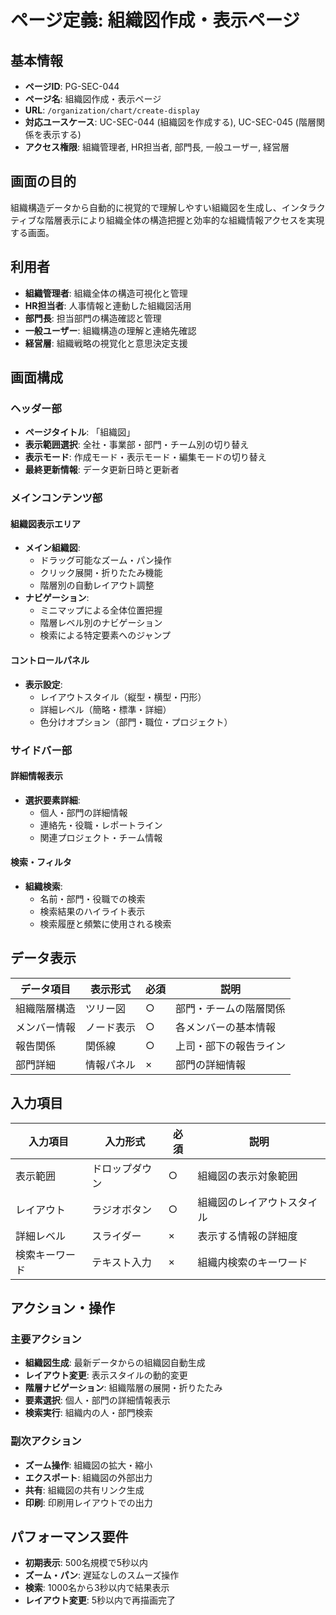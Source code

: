 # ページ定義: 組織図作成・表示ページ

## 基本情報

- **ページID**: PG-SEC-044
- **ページ名**: 組織図作成・表示ページ
- **URL**: `/organization/chart/create-display`
- **対応ユースケース**: UC-SEC-044 (組織図を作成する), UC-SEC-045 (階層関係を表示する)
- **アクセス権限**: 組織管理者, HR担当者, 部門長, 一般ユーザー, 経営層

## 画面の目的

組織構造データから自動的に視覚的で理解しやすい組織図を生成し、インタラクティブな階層表示により組織全体の構造把握と効率的な組織情報アクセスを実現する画面。

## 利用者

- **組織管理者**: 組織全体の構造可視化と管理
- **HR担当者**: 人事情報と連動した組織図活用
- **部門長**: 担当部門の構造確認と管理
- **一般ユーザー**: 組織構造の理解と連絡先確認
- **経営層**: 組織戦略の視覚化と意思決定支援

## 画面構成

### ヘッダー部
- **ページタイトル**: 「組織図」
- **表示範囲選択**: 全社・事業部・部門・チーム別の切り替え
- **表示モード**: 作成モード・表示モード・編集モードの切り替え
- **最終更新情報**: データ更新日時と更新者

### メインコンテンツ部

#### 組織図表示エリア
- **メイン組織図**:
  - ドラッグ可能なズーム・パン操作
  - クリック展開・折りたたみ機能
  - 階層別の自動レイアウト調整
- **ナビゲーション**:
  - ミニマップによる全体位置把握
  - 階層レベル別のナビゲーション
  - 検索による特定要素へのジャンプ

#### コントロールパネル
- **表示設定**:
  - レイアウトスタイル（縦型・横型・円形）
  - 詳細レベル（簡略・標準・詳細）
  - 色分けオプション（部門・職位・プロジェクト）

### サイドバー部

#### 詳細情報表示
- **選択要素詳細**:
  - 個人・部門の詳細情報
  - 連絡先・役職・レポートライン
  - 関連プロジェクト・チーム情報

#### 検索・フィルタ
- **組織検索**:
  - 名前・部門・役職での検索
  - 検索結果のハイライト表示
  - 検索履歴と頻繁に使用される検索

## データ表示

| データ項目 | 表示形式 | 必須 | 説明 |
|-----------|---------|------|------|
| 組織階層構造 | ツリー図 | ○ | 部門・チームの階層関係 |
| メンバー情報 | ノード表示 | ○ | 各メンバーの基本情報 |
| 報告関係 | 関係線 | ○ | 上司・部下の報告ライン |
| 部門詳細 | 情報パネル | × | 部門の詳細情報 |

## 入力項目

| 入力項目 | 入力形式 | 必須 | 説明 |
|---------|---------|------|------|
| 表示範囲 | ドロップダウン | ○ | 組織図の表示対象範囲 |
| レイアウト | ラジオボタン | ○ | 組織図のレイアウトスタイル |
| 詳細レベル | スライダー | × | 表示する情報の詳細度 |
| 検索キーワード | テキスト入力 | × | 組織内検索のキーワード |

## アクション・操作

### 主要アクション
- **組織図生成**: 最新データからの組織図自動生成
- **レイアウト変更**: 表示スタイルの動的変更
- **階層ナビゲーション**: 組織階層の展開・折りたたみ
- **要素選択**: 個人・部門の詳細情報表示
- **検索実行**: 組織内の人・部門検索

### 副次アクション
- **ズーム操作**: 組織図の拡大・縮小
- **エクスポート**: 組織図の外部出力
- **共有**: 組織図の共有リンク生成
- **印刷**: 印刷用レイアウトでの出力

## パフォーマンス要件

- **初期表示**: 500名規模で5秒以内
- **ズーム・パン**: 遅延なしのスムーズ操作
- **検索**: 1000名から3秒以内で結果表示
- **レイアウト変更**: 5秒以内で再描画完了